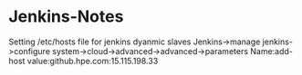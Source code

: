 # Jenkins-Notes
Setting /etc/hosts file for jenkins dyanmic slaves
   Jenkins->manage jenkins->configure system->cloud->advanced->advanced->parameters
      Name:add-host    value:github.hpe.com:15.115.198.33
